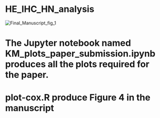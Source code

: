 # HE_IHC_HN_analysis




![Final_Manuscript_fig_1](https://github.com/hwanglab/HE_IHC_HN_analysis/assets/96131627/b133b708-49fc-4265-990f-dbc9e59ae1e6)




# The Jupyter notebook named KM_plots_paper_submission.ipynb produces all the plots required for the paper.
# plot-cox.R produce Figure 4 in the manuscript
